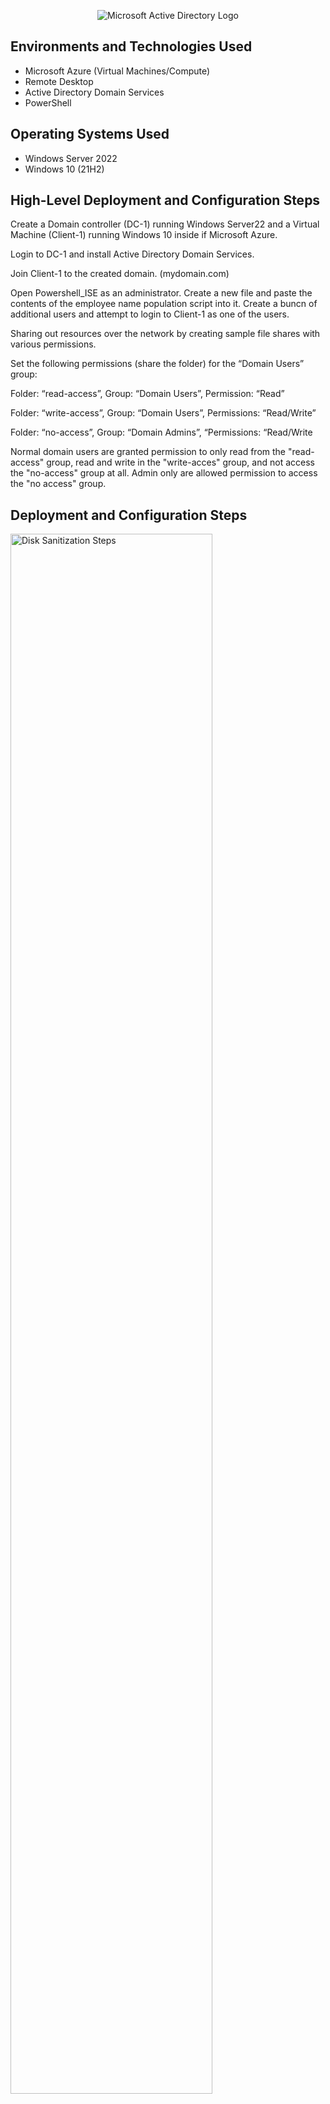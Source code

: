 <p align="center">
<img src="https://i.imgur.com/pU5A58S.png" alt="Microsoft Active Directory Logo"/>
</p>



<h2>Environments and Technologies Used</h2>

- Microsoft Azure (Virtual Machines/Compute)
- Remote Desktop
- Active Directory Domain Services
- PowerShell

<h2>Operating Systems Used </h2>

- Windows Server 2022
- Windows 10 (21H2)

<h2>High-Level Deployment and Configuration Steps</h2>

 Create a Domain controller (DC-1) running Windows Server22 and a Virtual Machine (Client-1) running Windows 10 inside if Microsoft Azure.
 
 Login to DC-1 and install Active Directory Domain Services.

 Join Client-1 to the created domain. (mydomain.com)

 Open Powershell_ISE as an administrator. Create a new file and paste the contents of the employee name population script into it. Create a buncn of additional users   and attempt to login to Client-1 as one of the users.
 
 Sharing out resources over the network by creating sample file shares with various permissions.

Set the following permissions (share the folder) for the “Domain Users” group:

Folder: “read-access”, Group: “Domain Users”, Permission: “Read”

Folder: “write-access”, Group: “Domain Users”, Permissions: “Read/Write”

Folder: “no-access”, Group: “Domain Admins”, “Permissions: “Read/Write

Normal domain users are granted permission to only read from the "read-access" group, read and write in the "write-acces" group, and not access the "no-access" group at all. Admin only are allowed permission to access the "no access" group.

<h2>Deployment and Configuration Steps</h2>

<p>
<img src="https://i.imgur.com/HBDt4Md.png" height="80%" width="80%" alt="Disk Sanitization Steps"/>
</p>
<p>
Created a domain controller named DC-1 and a virtual Machine named Client-1 inside of a Micrsoft Azure resource group.
</p>
<br />

<p>
<img src="https://i.imgur.com/yN3fIDd.png" height="80%" width="80%" alt="Disk Sanitization Steps"/>
</p>
<p>
 Install Active Directory Domain Services on Domain Controller DC-1.
</p>
<br />

<p>
<img src="https://i.imgur.com/rhP1rSn.png" height="80%" width="80%" alt="Disk Sanitization Steps"/>
</p>
<p>
Join Client-1 to the created domain name for the domain controller DC-1. (mydomain.com)
</p>
<br />

 
<p>
<img src="https://i.imgur.com/tNFMxRP.png" height="80%" width="80%" alt="Disk Sanitization Steps"/>
</p>
<p>
Open Powershell_ISE as an administrator.
</p>
<br />

<p>
<img src="https://i.imgur.com/4SHVgrG.png" height="80%" width="80%" alt="Disk Sanitization Steps"/>
</p>
<p>
Create a new file and paste the contents of the employee name population script into it. Create a buncn of additional users. 
</p>
<br />

<p>
<img src="https://i.imgur.com/rb4ieTw.png" height="80%" width="80%" alt="Disk Sanitization Steps"/>
</p>
<p>

</p>
<br />

<p>
<img src="https://i.imgur.com/EQXNfOj.png" height="80%" width="80%" alt="Disk Sanitization Steps"/>
</p>
<p>
 Attempt to login to Client-1 as one of the users. In this case, the user name chosen from the random list generated in Powershell_ISE in the previous section was Falojo.Kugori.
</p>
<br />

<p>
<img src="https://i.imgur.com/HRc9yfM.png" height="80%" width="80%" alt="Disk Sanitization Steps"/>
</p>
<p>
 On DC-1 (domain controller), on the C:\ drive, create 3 folders: “read-access”, “write-access”, “no-access”,
 
</p>
<br />

<p>
<img src="https://i.imgur.com/yy6bmz8.png" height="80%" width="80%" alt="Disk Sanitization Steps"/>
</p>
<p>
 Set the following permissions (share the folder) for the “Domain Users” group: Folder:

“read-access”, Group: “Domain Users”, Permission: “Read”

Normal domain users are granted permission to only read from the "read-access" group.
 
</p>
<br />

<p>
<img src="https://i.imgur.com/KqbRUVr.png" height="80%" width="80%" alt="Disk Sanitization Steps"/>
</p>
<p>
 Set the following permissions (share the folder) for the “Domain Users” group: Folder:

Folder: “write-access”, Group: “Domain Users”, Permissions: “Read/Write”

Normal domain users are granted permission to read and write in the "write-acces" group.
 
</p>
<br />

<p>
<img src="https://i.imgur.com/vamyV36.png" height="80%" width="80%" alt="Disk Sanitization Steps"/>
</p>
<p>
Set the following permissions (share the folder) for the “Domain Users” group:

Folder: “no-access”, Group: “Domain Admins”, “Permissions: “Read/Write

Normal domain users are not granted permission to access the "no-access" group at all.

Only Domain Admin are allowed permission to access the "no access" group. 
</p>
<br />
